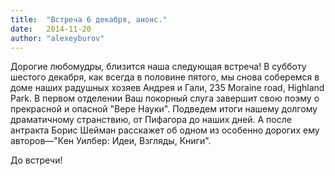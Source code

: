 ```yaml
---
title:  "Встреча 6 декабря, анонс."
date:   2014-11-20
author: "alexeyburov"
---
```


Дорогие любомудры, близится наша следующая встреча! В субботу шестого декабря, как всегда в половине пятого, мы снова соберемся в доме наших радушных хозяев Андрея и Гали, 235 Moraine road, Highland Park. В первом отделении Ваш покорный слуга завершит свою поэму о прекрасной и опасной "Вере Науки". Подведем итоги нашему долгому драматичному странствию, от Пифагора до наших дней. А после антракта Борис Шейман расскажет об одном из особенно дорогих ему авторов—"Кен Уилбер: Идеи, Взгляды, Книги".

До встречи!